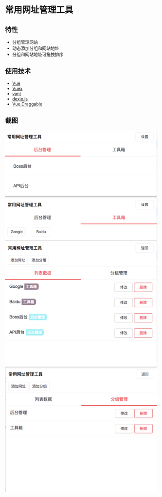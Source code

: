# 常用网址管理工具

## 特性
* 分组管理网站
* 动态添加分组和网站地址
* 分组和网站地址可拖拽排序

## 使用技术
* [Vue](https://vuejs.org/)
* [Vuex](https://vuex.vuejs.org/)
* [vant](https://github.com/youzan/vant)
* [dexie.js](http://dexie.org/)
* [Vue.Draggable](https://github.com/SortableJS/Vue.Draggable#readme)

## 截图
<img src="./screenshot/website-list.jpg" width="500" hegiht="500" style="max-width:500px;" alt="网站列表" />
<img src="./screenshot/website-taglist.jpg" width="500" hegiht="500" style="max-width:500px;" alt="网站标签显示" />
<img src="./screenshot/settings-list.jpg" width="500" hegiht="500" style="max-width:500px;" alt="分组列表]" />
<img src="./screenshot/settings-group.jpg" width="500" hegiht="500" style="max-width:500px;" alt="分组管理" />
